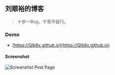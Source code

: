 ## 刘顺裕的博客

> 十步一Bug，千里不留行。

### Demo
* [https://Qlb6x.github.io](https://Qlb6x.github.io)

#### Screenshot

![Screenshot Post Page](http://139.129.117.12/img/1.jpg  "Screenshot Post Page")
